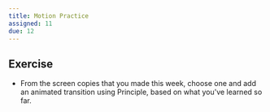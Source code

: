 ```yaml
---
title: Motion Practice
assigned: 11
due: 12
---
```



Exercise
--------

- From the screen copies that you made this week, choose one and add an animated transition using Principle, based on what you've learned so far.
